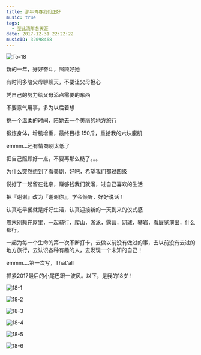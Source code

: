 ```yaml
---
title: 那年青春我们正好
music: true
tags:
  - 至此流年各天涯
date: 2017-12-31 22:22:22
musicID: 32098468
---
```


![To-18](http://ozgbjelmj.bkt.clouddn.com/To-2018.png)

<!-- more -->

新的一年，好好奋斗，照顾好她

有时间多陪父母聊聊天，不要让父母担心

凭自己的努力给父母添点需要的东西

不要意气用事，多为以后着想

挑一个温柔的时间，陪她去一个美丽的地方旅行

锻炼身体，增肌增重，最终目标 150斤，重拾我的六块腹肌

emmm...还有情商别太低了

把自己照顾好一点，不要再那么糙了。。。

为什么突然想到了看美剧，好吧，希望我们都过四级

说好了一起留在北京，赚够钱我们就溜，过自己喜欢的生活

把『谢谢』改为『谢谢你』，学会倾听，好好说话！

认真吃早餐就是好好生活，认真迎接新的一天到来的仪式感

周末别赖在屋里，一起骑行，爬山，游泳，露营，网球，攀岩，看展览演出，什么都行。

一起为每一个生命的第一次不断打卡，去做以前没有做过的事，去以前没有去过的地方旅行，去认识各种有趣的人，去发现一个未知的自己！

emmm....第一次写，That'all

抓紧2017最后的小尾巴跟一波风。以下，是我的18岁！

![18-1](http://ozgbjelmj.bkt.clouddn.com/18-1.jpg)

![18-2](http://ozgbjelmj.bkt.clouddn.com/18-2.jpg)

![18-3](http://ozgbjelmj.bkt.clouddn.com/18-3.jpg)

![18-4](http://ozgbjelmj.bkt.clouddn.com/18-4.jpg)

![18-5](http://ozgbjelmj.bkt.clouddn.com/18-5.jpg)

![18-6](http://ozgbjelmj.bkt.clouddn.com/18-6.jpg)